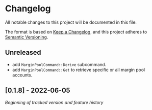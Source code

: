 # Changelog

All notable changes to this project will be documented in this file.

The format is based on [Keep a Changelog](https://keepachangelog.com/en/1.0.0/),
and this project adheres to [Semantic Versioning](https://semver.org/spec/v2.0.0.html).

## Unreleased

* add `MarginPoolCommand::Derive` subcommand.
* add `MarginPoolCommand::Get` to retrieve specific or all margin pool accounts.

## [0.1.8] - 2022-06-05

_Beginning of tracked version and feature history_
